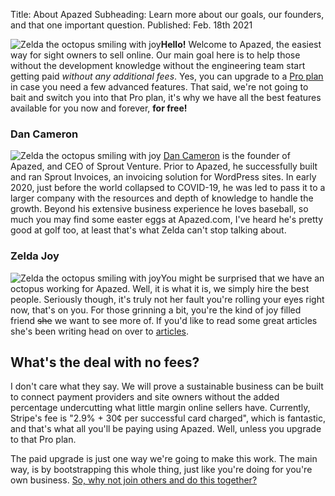 Title: About Apazed
Subheading: Learn more about our goals, our founders, and that one important question.
Published: Feb. 18th 2021

<img class="float-left w-12 h-auto mr-6 " src="http://apazed.test/_pages/images/2021/02/hand-wave-thumb.webp" alt="Zelda the octopus smiling with joy" />**Hello!** Welcome to Apazed, the easiest way for sight owners to sell online. Our main goal here is to help those without the development knowledge without the engineering team start getting paid *without any additional fees*. Yes, you can upgrade to a [Pro plan](https://apazed.com/pricing) in case you need a few advanced features. That said, we're not going to bait and switch you into that Pro plan, it's why we have all the best features available for you now and forever, **for free!**    

<div class="mt-16 md:my-12 xl:my-16 px-6 md:px-12 xl:px-16 py-6 bg-neutral-50 dark:bg-supportDark-lighter">

<h3>Dan Cameron</h3>

<p>
<img class="float-left w-48 h-auto mr-6 object-cover rounded ring-4 p-2 ring-white dark:ring-supportDark-darker" src="http://apazed.test/_pages/images/2021/02/dan-cameron-thumb.webp" alt="Zelda the octopus smiling with joy" /> <a href="https://twitter.com/dancameron">Dan Cameron</a> is the founder of Apazed, and CEO of Sprout Venture. Prior to Apazed, he successfully built and ran Sprout Invoices, an invoicing solution for WordPress sites. In early 2020, just before the world collapsed to COVID-19, he was led to pass it to a larger company with the resources and depth of knowledge to handle the growth.  Beyond his extensive business experience he loves baseball, so much you may find some easter eggs at Apazed.com, I've heard he's pretty good at golf too, at least that's what Zelda can't stop talking about. 
</p>

<h3>Zelda Joy</h3>

<p>
<img class="float-left w-auto h-40 mr-6 object-cover rounded ring-4 p-6 ring-white dark:ring-supportDark-darker" src="http://apazed.test/_pages/images/2021/02/main-thumb.webp" alt="Zelda the octopus smiling with joy" />You might be surprised that we have an octopus working for Apazed. Well, it is what it is, we simply hire the best people. Seriously though, it's truly not her fault you're rolling your eyes right now, that's on you. For those grinning a bit, you're the kind of joy filled friend <strike>she</strike> we want to see more of. If you'd like to read some great articles she's been writing head on over to <a href="/articles/" class="flex items-center justify-start mt-8 text-md font-medium tracking-wide text-neutral-800 dark:text-neutral-200 underline">articles</a>.
</p>

</div>

## What's the deal with no fees?

I don't care what they say. We will prove a sustainable business can be built to connect payment providers and site owners without the added percentage undercutting what little margin online sellers have. Currently, Stripe's fee is "2.9% + 30¢ per successful card charged", which is fantastic, and that's what all you'll be paying using Apazed. Well, unless you upgrade to that Pro plan.

The paid upgrade is just one way we're going to make this work. The main way, is by bootstrapping this whole thing, just like you're doing for you're own business. <u>So, why not join others and do this together?</u> 




